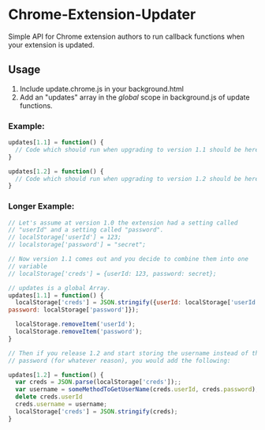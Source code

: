 Chrome-Extension-Updater
========================

Simple API for Chrome extension authors to run callback functions when your extension is updated.

## Usage

1. Include update.chrome.js in your background.html
2. Add an "updates" array in the *global* scope in background.js of update functions. 

### Example:
```javascript
updates[1.1] = function() {
  // Code which should run when upgrading to version 1.1 should be here.
}

updates[1.2] = function() {
  // Code which should run when upgrading to version 1.2 should be here.
}

```

### Longer Example:

```javascript
// Let's assume at version 1.0 the extension had a setting called
// "userId" and a setting called "password".
// localStorage['userId'] = 123;
// localstorage['password'] = "secret";

// Now version 1.1 comes out and you decide to combine them into one
// variable
// localStorage['creds'] = {userId: 123, password: secret};

// updates is a global Array.
updates[1.1] = function() {
  localStorage['creds'] = JSON.stringify({userId: localStorage['userId'],
password: localStorage['password']});

  localStorage.removeItem('userId');
  localStorage.removeItem('password');
}

// Then if you release 1.2 and start storing the username instead of the
// password (for whatever reason), you would add the following:

updates[1.2] = function() {
  var creds = JSON.parse(localStorage['creds']);;
  var username = someMethodToGetUserName(creds.userId, creds.password);
  delete creds.userId
  creds.username = username;
  localStorage['creds'] = JSON.stringify(creds);
}

```
